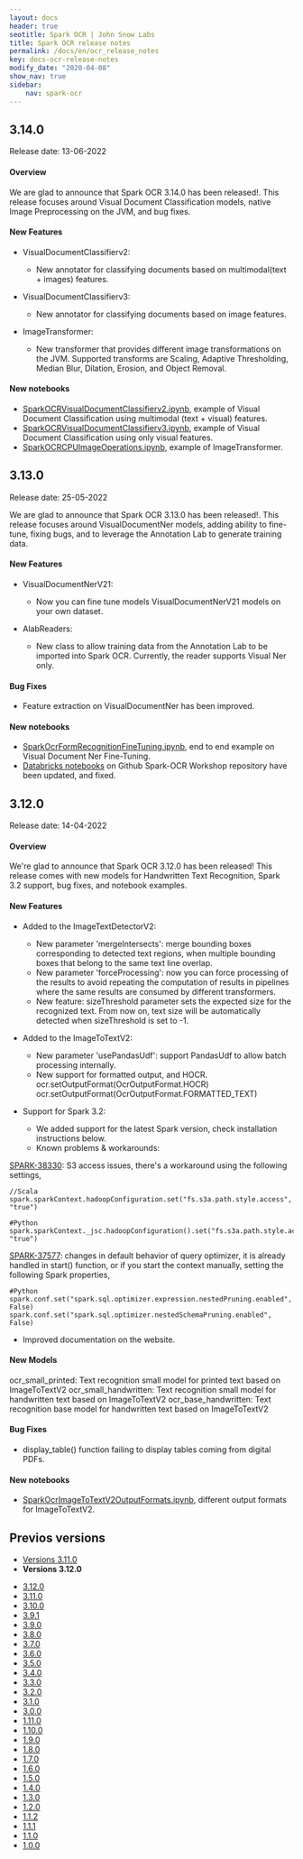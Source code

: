 ```yaml
---
layout: docs
header: true
seotitle: Spark OCR | John Snow Labs
title: Spark OCR release notes
permalink: /docs/en/ocr_release_notes
key: docs-ocr-release-notes
modify_date: "2020-04-08"
show_nav: true
sidebar:
    nav: spark-ocr
---
```



## 3.14.0

Release date: 13-06-2022

#### Overview

We are glad to announce that Spark OCR 3.14.0 has been released!.
This release focuses around Visual Document Classification models, native Image Preprocessing on the JVM, and bug fixes.

#### New Features

* VisualDocumentClassifierv2:
  * New annotator for classifying documents based on multimodal(text + images) features.
  
* VisualDocumentClassifierv3: 
  * New annotator for classifying documents based on image features.
 
* ImageTransformer:
  * New transformer that provides different image transformations on the JVM. Supported transforms are Scaling, Adaptive Thresholding, Median Blur, Dilation, Erosion, and Object Removal.


#### New notebooks

+ [SparkOCRVisualDocumentClassifierv2.ipynb](https://github.com/JohnSnowLabs/spark-ocr-workshop/blob/3.14.0-release-candidate/jupyter/SparkOCRVisualDocumentClassifierv2.ipynb), example of Visual Document Classification using multimodal (text + visual) features.
+ [SparkOCRVisualDocumentClassifierv3.ipynb](https://github.com/JohnSnowLabs/spark-ocr-workshop/blob/3.14.0-release-candidate/jupyter/SparkOCRVisualDocumentClassifierv3.ipynb), example of Visual Document Classification using only visual features.
+ [SparkOCRCPUImageOperations.ipynb](https://github.com/JohnSnowLabs/spark-ocr-workshop/blob/3.14.0-release-candidate/jupyter/SparkOCRCPUImageOperations.ipynb), example of ImageTransformer.



## 3.13.0

Release date: 25-05-2022

We are glad to announce that Spark OCR 3.13.0 has been released!.
This release focuses around VisualDocumentNer models, adding ability to fine-tune, fixing bugs, and to leverage the Annotation Lab to generate training data.

#### New Features

* VisualDocumentNerV21:
  * Now you can fine tune models VisualDocumentNerV21 models on your own dataset.
  
* AlabReaders: 
  * New class to allow training data from the Annotation Lab to be imported into Spark OCR. Currently, the reader supports Visual Ner only.


#### Bug Fixes

* Feature extraction on VisualDocumentNer has been improved.

#### New notebooks

* [SparkOcrFormRecognitionFineTuning.ipynb](https://github.com/JohnSnowLabs/spark-ocr-workshop/blob/3.13.0-release-candidate/jupyter/FormRecognition/SparkOcrFormRecognitionFineTuning.ipynb), end to end example on Visual Document Ner Fine-Tuning.
* [Databricks notebooks](https://github.com/JohnSnowLabs/spark-ocr-workshop/tree/master/databricks) on Github Spark-OCR Workshop repository have been updated, and fixed.

## 3.12.0

Release date: 14-04-2022

#### Overview
We're glad to announce that Spark OCR 3.12.0 has been released!
This release comes with new models for Handwritten Text Recognition, Spark 3.2 support, bug fixes, and notebook examples.

#### New Features

* Added to the ImageTextDetectorV2:
  * New parameter 'mergeIntersects': merge bounding boxes corresponding to detected text regions, when multiple bounding boxes that belong to the same text line overlap.
  * New parameter 'forceProcessing': now you can force processing of the results to avoid repeating the computation of results in pipelines where the same results are consumed by different transformers.
  * New feature: sizeThreshold parameter sets the expected size for the recognized text. From now on, text size will be automatically detected when sizeThreshold is set to -1.

* Added to the ImageToTextV2:
  * New parameter 'usePandasUdf': support PandasUdf to allow batch processing internally.
  * New support for formatted output, and HOCR. 
ocr.setOutputFormat(OcrOutputFormat.HOCR)
ocr.setOutputFormat(OcrOutputFormat.FORMATTED_TEXT)

* Support for Spark 3.2:
  * We added support for the latest Spark version, check installation instructions below.
  * Known problems & workarounds:
  
[SPARK-38330](https://issues.apache.org/jira/browse/SPARK-38330): S3 access issues, there's a workaround using the following settings,

```
//Scala
spark.sparkContext.hadoopConfiguration.set("fs.s3a.path.style.access", "true")

#Python
spark.sparkContext._jsc.hadoopConfiguration().set("fs.s3a.path.style.access", "true")
```

[SPARK-37577](https://issues.apache.org/jira/browse/SPARK-37577): changes in default behavior of query optimizer, it is already handled in start() function, or if you start the context manually, setting the following Spark properties,
```
#Python
spark.conf.set("spark.sql.optimizer.expression.nestedPruning.enabled", False)
spark.conf.set("spark.sql.optimizer.nestedSchemaPruning.enabled", False)
```

* Improved documentation on the website.

#### New Models

ocr_small_printed: Text recognition small model for printed text based on ImageToTextV2
ocr_small_handwritten: Text recognition small model for handwritten text based on ImageToTextV2
ocr_base_handwritten: Text recognition base model for handwritten text based on ImageToTextV2

#### Bug Fixes

* display_table() function failing to display tables coming from digital PDFs.

#### New notebooks

* [SparkOcrImageToTextV2OutputFormats.ipynb](https://github.com/JohnSnowLabs/spark-ocr-workshop/blob/3120-release-candidate/jupyter/TextRecognition/SparkOcrImageToTextV2OutputFormats.ipynb), different output formats for ImageToTextV2.

<div class="prev_ver h3-box" markdown="1">

## Previos versions

</div>

<ul class="pagination">
    <li>
        <a href="spark_ocr_versions/release_notes_3_11_0">Versions 3.11.0</a>
    </li>
    <li>
        <strong>Versions 3.12.0</strong>
    </li>
</ul>
<ul class="pagination pagination_big">
  <li class="active"><a href="spark_ocr_versions/release_notes_3_12_0">3.12.0</a></li>
  <li><a href="spark_ocr_versions/release_notes_3_11_0">3.11.0</a></li>
  <li><a href="spark_ocr_versions/release_notes_3_10_0">3.10.0</a></li>
  <li><a href="spark_ocr_versions/release_notes_3_9_1">3.9.1</a></li>
  <li><a href="spark_ocr_versions/release_notes_3_9_0">3.9.0</a></li>
  <li><a href="spark_ocr_versions/release_notes_3_8_0">3.8.0</a></li>
  <li><a href="spark_ocr_versions/release_notes_3_7_0">3.7.0</a></li>
  <li><a href="spark_ocr_versions/release_notes_3_6_0">3.6.0</a></li>
  <li><a href="spark_ocr_versions/release_notes_3_5_0">3.5.0</a></li>
  <li><a href="spark_ocr_versions/release_notes_3_4_0">3.4.0</a></li>
  <li><a href="spark_ocr_versions/release_notes_3_3_0">3.3.0</a></li>
  <li><a href="spark_ocr_versions/release_notes_3_2_0">3.2.0</a></li>
  <li><a href="spark_ocr_versions/release_notes_3_1_0">3.1.0</a></li>
  <li><a href="spark_ocr_versions/release_notes_3_0_0">3.0.0</a></li>
  <li><a href="spark_ocr_versions/release_notes_1_11_0">1.11.0</a></li>
  <li><a href="spark_ocr_versions/release_notes_1_10_0">1.10.0</a></li>
  <li><a href="spark_ocr_versions/release_notes_1_9_0">1.9.0</a></li>
  <li><a href="spark_ocr_versions/release_notes_1_8_0">1.8.0</a></li>
  <li><a href="spark_ocr_versions/release_notes_1_7_0">1.7.0</a></li>
  <li><a href="spark_ocr_versions/release_notes_1_6_0">1.6.0</a></li>
  <li><a href="spark_ocr_versions/release_notes_1_5_0">1.5.0</a></li>
  <li><a href="spark_ocr_versions/release_notes_1_4_0">1.4.0</a></li>
  <li><a href="spark_ocr_versions/release_notes_1_3_0">1.3.0</a></li>
  <li><a href="spark_ocr_versions/release_notes_1_2_0">1.2.0</a></li>
  <li><a href="spark_ocr_versions/release_notes_1_1_2">1.1.2</a></li>
  <li><a href="spark_ocr_versions/release_notes_1_1_1">1.1.1</a></li>
  <li><a href="spark_ocr_versions/release_notes_1_1_0">1.1.0</a></li>
  <li><a href="spark_ocr_versions/release_notes_1_0_0">1.0.0</a></li>
</ul>